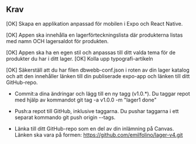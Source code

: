 Krav
--------

[OK] Skapa en applikation anpassad för mobilen i Expo och React Native.

[OK] Appen ska innehålla en lagerförteckningslista där produkterna listas med namn OCH lagersaldot för produkten.

[OK] Appen ska ha en egen stil och anpassas till ditt valda tema för de produkter du har i ditt lager.
 [OK] Kolla upp typografi-artikeln

[OK] Säkerställ att du har filen dbwebb-conf.json i roten av din lager katalog och att den innehåller länken till din publiserade expo-app och länken till ditt GitHub-repo.

* Commit:a dina ändringar och lägg till en ny tagg (v1.0.*). Du taggar repot med hjälp av kommandot git tag -a v1.0.0 -m "lager1 done"

* Push:a repot till GitHub, inklusive taggarna. Du pushar taggarna i ett separat kommando git push origin --tags.

* Länka till ditt GitHub-repo som en del av din inlämning på Canvas. Länken ska vara på formen: https://github.com/emilfolino/lager-v4.git
